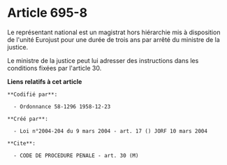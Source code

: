 # Article 695-8

Le représentant national est un magistrat hors hiérarchie mis à disposition de l'unité Eurojust pour une durée de trois ans
par arrêté du ministre de la justice.

Le ministre de la justice peut lui adresser des instructions dans les conditions fixées par l'article 30.

**Liens relatifs à cet article**

	**Codifié par**:

	  - Ordonnance 58-1296 1958-12-23

	**Créé par**:

	  - Loi n°2004-204 du 9 mars 2004 - art. 17 () JORF 10 mars 2004

	**Cite**:

	  - CODE DE PROCEDURE PENALE - art. 30 (M)

